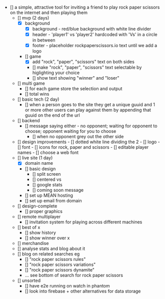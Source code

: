 - [] a simple, attractive tool for inviting a friend to play rock paper scissors on the internet and then playing them
	- [] mvp (2 days)
		- [x] background
			- [x] background - red/blue background with white line divider
			- [x] header - 'player1' vs 'player2' hardcoded with 'Vs' in a circle in between
			- [x] footer - placeholder rockpaperscissors.io text until we add a logo
		- [] game
			- [x] add "rock", "paper", "scissors" text on both sides
			- [] make "rock", "paper", "scissors" text selectable by higlighting your choice
			- [] show text showing "winner" and "loser"
	- [] multi game
		- [] for each game store the selection and output
		- [] total wins
	- [] basic tech (2 day)
		- [] when a person goes to the site they get a unique guuid and 1 or more other users can play against them by appending that guuid on the end of the url
	- [] backend
		- [] message saying either - no opponent; waiting for opponent to choose; opponent waiting for you to choose
			- [] when no opponent grey out the other side
	- [] design improvements
			- [] dotted white line dividing the 2
			- [] logo
			- [] font
			- [] icons for rock, paper and scissors
			- [] editable player names
			- [] choose a web font
	- [] live site (1 day)
		- [x] domain name
		- [] basic design
			- [] split screen
			- [] centered vs
			- [] google stats
			- [] coming soon message
		- [] set up MEAN hosting
		- [] set up email from domain
	- [] design-complete
		- [] proper graphics
	- [] remote multiplayer
		- [] invitation system for playing across different machines
	- [] best of x
		- [] show history
		- [] show winner over x
	- [] merchandise
	- [] analyse stats and blog about it
	- [] blog on related searches eg
		- [] "rock paper scissors rules"
		- [] "rock paper scissors variations"
		- [] "rock paper scissors dynamite"
		- ... see bottom of search for rock paper scissors
	- [] unsorted
		- [] have e2e running on watch in phantom
		- [] look into firebase + other alternatives for data storage

